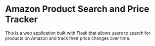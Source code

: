 # Amazon Product Search and Price Tracker
This is a web application built with Flask that allows users to search for products on Amazon and track their price changes over time.
